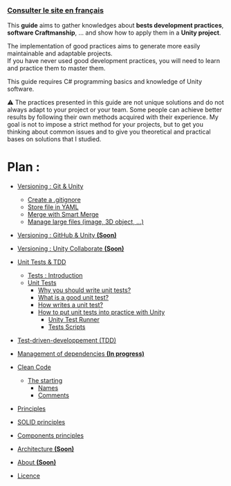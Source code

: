 ﻿### [Consulter le site en français](../Fr/Summary.md)

This **guide** aims to gather knowledges about **bests development practices**, **software Craftmanship**, ... and show how to apply them in a **Unity project**. 

The implementation of good practices aims to generate more easily maintainable and adaptable projects.  
If you have never used good development practices, you will need to learn and practice them to master them.  

This guide requires C# programming basics and knowledge of Unity software.  
  
⚠️ The practices presented in this guide are not unique solutions and do not always adapt to your project or your team. Some people can achieve better results by following their own methods acquired with their experience. My goal is not to impose a strict method for your projects, but to get you thinking about common issues and to give you theoretical and practical bases on solutions that I studied.


# __Plan :__

- [Versioning : Git & Unity](Versioning.md/#versioning--git--unity)
  - [Create a .gitignore](Versioning.md/#create-a-gitignore)
  - [Store file in YAML](Versioning.md/#store-file-in-yaml)
  - [Merge with Smart Merge](Versioning.md/#merge-with-smart-merge)
  - [Manage large files (image, 3D object, ...)](Versioning.md/#manage-large-files)
- [Versioning : GitHub & Unity **(Soon)**](#)
- [Versioning : Unity Collaborate **(Soon)**](#)

- [Unit Tests & TDD](Unit_Test_And_TDD.md/#unit-tests--tdd)
  - [Tests : Introduction](Unit_Test_And_TDD.md/#tests--introduction)
  - [Unit Tests](Unit_Test_And_TDD.md/#unit-tests)
    - [Why you should write unit tests?](Unit_Test_And_TDD.md/#why-you-should-write-unit-tests)
    - [What is a good unit test?](Unit_Test_And_TDD.md/#what-is-a-good-unit-test)
    - [How writes a unit test?](Unit_Test_And_TDD.md/#how-writes-a-unit-test)
    - [How to put unit tests into practice with Unity](Unit_Test_And_TDD.md/#how-to-put-unit-tests-into-practice-with-unity-)
      - [Unity Test Runner](Unit_Test_And_TDD.md/#unity-test-runner)
      - [Tests Scripts](Unit_Test_And_TDD.md/#tests-scripts)
- [Test-driven-developpement (TDD)](Unit_Test_And_TDD.md/#test-driven-developpement-tdd)
 
- [Management of dependencies **(In progress)**](ManagementOfDependencies.md/#management-of-dependencies)

- [Clean Code](CleanCode.md/#clean-code)
  - [The starting](CleanCode.md/#the-starting)
     - [Names](CleanCode.md/#names)
     - [Comments](CleanCode.md/#comments)
 - [Principles](CleanCode.md/#principles)
  - [SOLID principles](CleanCode.md/#solid-principles)
  - [Components principles](CleanCode.md/#the-three-component-principles)
   
   
- [Architecture **(Soon)**](#architecture)
 
- [About **(Soon)**](#)
- [Licence](../LICENSE)
